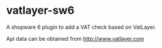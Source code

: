 # vatlayer-sw6
A shopware 6 plugin to add a VAT check based on VatLayer.

Api data can be obtained from http://www.vatlayer.com

